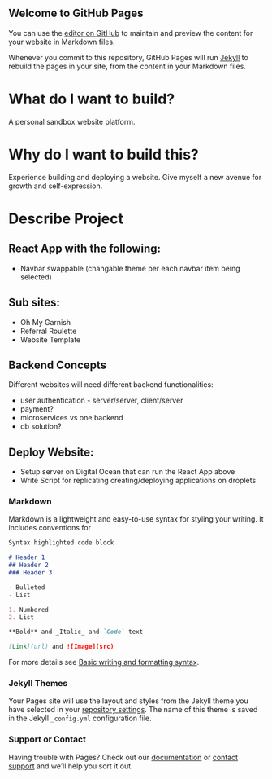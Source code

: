 ## Welcome to GitHub Pages

You can use the [editor on GitHub](https://github.com/yousefm87/yoobis/edit/gh-pages/index.md) to maintain and preview the content for your website in Markdown files.

Whenever you commit to this repository, GitHub Pages will run [Jekyll](https://jekyllrb.com/) to rebuild the pages in your site, from the content in your Markdown files.

# What do I want to build? 
A personal sandbox website platform.

# Why do I want to build this?
Experience building and deploying a website. Give myself a new avenue for growth and self-expression.

# Describe Project
## React App with the following: 
- Navbar swappable (changable theme per each navbar item being selected)

## Sub sites: 
- Oh My Garnish
- Referral Roulette
- Website Template

## Backend Concepts
Different websites will need different backend functionalities:
- user authentication - server/server, client/server
- payment?  
- microservices vs one backend
- db solution?

## Deploy Website:
- Setup server on Digital Ocean that can run the React App above
- Write Script for replicating creating/deploying applications on droplets


### Markdown

Markdown is a lightweight and easy-to-use syntax for styling your writing. It includes conventions for

```markdown
Syntax highlighted code block

# Header 1
## Header 2
### Header 3

- Bulleted
- List

1. Numbered
2. List

**Bold** and _Italic_ and `Code` text

[Link](url) and ![Image](src)
```

For more details see [Basic writing and formatting syntax](https://docs.github.com/en/github/writing-on-github/getting-started-with-writing-and-formatting-on-github/basic-writing-and-formatting-syntax).

### Jekyll Themes

Your Pages site will use the layout and styles from the Jekyll theme you have selected in your [repository settings](https://github.com/yousefm87/yoobis/settings/pages). The name of this theme is saved in the Jekyll `_config.yml` configuration file.

### Support or Contact

Having trouble with Pages? Check out our [documentation](https://docs.github.com/categories/github-pages-basics/) or [contact support](https://support.github.com/contact) and we’ll help you sort it out.
